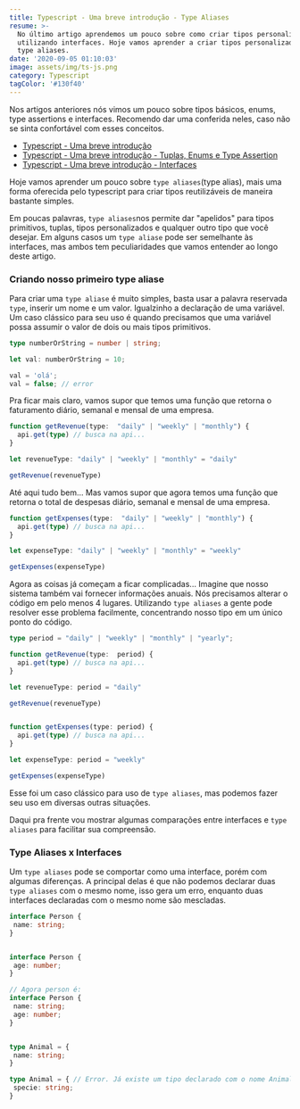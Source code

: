 ```yaml
---
title: Typescript - Uma breve introdução - Type Aliases
resume: >-
  No último artigo aprendemos um pouco sobre como criar tipos personalizados
  utilizando interfaces. Hoje vamos aprender a criar tipos personalizados usando
  type aliases.
date: '2020-09-05 01:10:03'
image: assets/img/ts-js.png
category: Typescript
tagColor: '#130f40'
---
```

Nos artigos anteriores nós vimos um pouco sobre tipos básicos, enums, type assertions e interfaces. Recomendo dar uma conferida neles, caso não se sinta confortável com esses conceitos.

* [Typescript - Uma breve introdução](https://www.crisgon.dev/typescript-uma-breve-introdu%C3%A7%C3%A3o/)
* [Typescript - Uma breve introdução - Tuplas, Enums e Type Assertion](https://www.crisgon.dev/typescript-uma-breve-introdu%C3%A7%C3%A3o-parte-2/)
* [Typescript - Uma breve introdução - Interfaces](https://www.crisgon.dev/typescript-uma-breve-introdu%C3%A7%C3%A3o-interfaces/)

Hoje vamos aprender um pouco sobre `type aliases`(type alias), mais uma forma oferecida pelo typescript para criar tipos reutilizáveis de maneira bastante simples. 

Em poucas palavras, `type aliases`nos permite dar "apelidos" para tipos primitivos, tuplas, tipos personalizados e qualquer outro tipo que você desejar. Em alguns casos um `type aliase` pode ser semelhante às interfaces, mas ambos tem peculiaridades que vamos entender ao longo deste artigo.

### Criando nosso primeiro type aliase

Para criar uma `type aliase` é muito simples, basta usar a palavra reservada `type`, inserir um nome e um valor. Igualzinho a declaração de uma variável. Um caso clássico para seu uso é quando precisamos que uma variável possa assumir o valor de dois ou mais tipos primitivos.

```typescript
type numberOrString = number | string;

let val: numberOrString = 10;

val = 'olá';
val = false; // error
```

Pra ficar mais claro, vamos supor que temos uma função que retorna o faturamento diário, semanal e mensal de uma empresa.

```typescript
function getRevenue(type:  "daily" | "weekly" | "monthly") {
  api.get(type) // busca na api...
}

let revenueType: "daily" | "weekly" | "monthly" = "daily"

getRevenue(revenueType) 
```

Até aqui tudo bem... Mas vamos supor que agora temos uma função que retorna o total de despesas diário, semanal e mensal de uma empresa.

```typescript
function getExpenses(type:  "daily" | "weekly" | "monthly") {
  api.get(type) // busca na api...
}

let expenseType: "daily" | "weekly" | "monthly" = "weekly"

getExpenses(expenseType) 
```

Agora as coisas já começam a ficar complicadas... Imagine que nosso sistema também vai fornecer informações anuais. Nós precisamos alterar o código em pelo menos 4 lugares. Utilizando `type aliases` a gente pode resolver esse problema facilmente, concentrando nosso tipo em um único ponto do código.

```typescript
type period = "daily" | "weekly" | "monthly" | "yearly";

function getRevenue(type:  period) {
  api.get(type) // busca na api...
}

let revenueType: period = "daily"

getRevenue(revenueType) 


function getExpenses(type: period) {
  api.get(type) // busca na api...
}

let expenseType: period = "weekly"

getExpenses(expenseType) 
```

Esse foi um caso clássico para uso de `type aliases`, mas podemos fazer seu uso em diversas outras situações. 

Daqui pra frente vou mostrar algumas comparações entre interfaces e `type aliases` para facilitar sua compreensão.

### Type Aliases x Interfaces

Um `type aliases` pode se comportar como uma interface, porém com algumas diferenças. A principal delas é que não podemos declarar duas `type aliases` com o mesmo nome, isso gera um erro, enquanto duas interfaces declaradas com o mesmo nome são mescladas.

```typescript
interface Person {
 name: string;
}


interface Person {
 age: number;
}

// Agora person é:
interface Person {
 name: string;
 age: number;
}


type Animal = {
 name: string;
}

type Animal = { // Error. Já existe um tipo declarado com o nome Animal
 specie: string;
}
```
